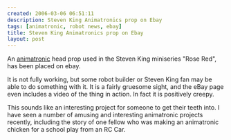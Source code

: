 ```yaml
---
created: 2006-03-06 06:51:11
description: Steven King Animatronics prop on Ebay
tags: [animatronic, robot news, ebay]
title: Steven King Animatronics prop on Ebay
layout: post
---
```

An [animatronic](/wiki/animatronic "animatronic") head prop used in the Steven King miniseries "Rose Red", has been placed on ebay.

It is not fully working, but some robot builder or Steven King fan may be able to
do something with it. It is a fairly gruesome sight, and the eBay page even
includes a video of the thing in action. In fact it is positively creepy.

This sounds like an interesting project for someone to get their teeth into.
I have seen a number of amusing and interesting animatronic projects recently,
including the story of one fellow who was making an animatronic chicken for a
school play from an RC Car.
